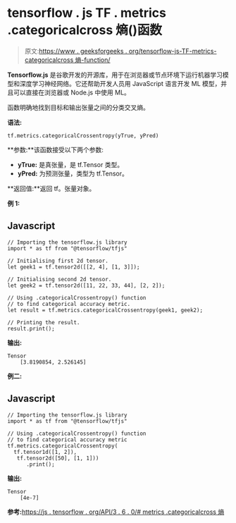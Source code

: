 # tensorflow . js TF . metrics .categoricalcross 熵()函数

> 原文:[https://www . geeksforgeeks . org/tensorflow-js-TF-metrics-categoricalcross 熵-function/](https://www.geeksforgeeks.org/tensorflow-js-tf-metrics-categoricalcrossentropy-function/)

**Tensorflow.js** 是谷歌开发的开源库，用于在浏览器或节点环境下运行机器学习模型和深度学习神经网络。它还帮助开发人员用 JavaScript 语言开发 ML 模型，并且可以直接在浏览器或 Node.js 中使用 ML。

函数明确地找到目标和输出张量之间的分类交叉熵。

**语法:**

```
tf.metrics.categoricalCrossentropy(yTrue, yPred)
```

**参数:**该函数接受以下两个参数:

*   **yTrue:** 是真张量，是 tf.Tensor 类型。
*   **yPred:** 为预测张量，类型为 tf.Tensor。

**返回值:**返回 tf。张量对象。

**例 1:**

## Javascript

```
// Importing the tensorflow.js library
import * as tf from "@tensorflow/tfjs"

// Initialising first 2d tensor.
let geek1 = tf.tensor2d([[2, 4], [1, 3]]);

// Initialising second 2d tensor.
let geek2 = tf.tensor2d([11, 22, 33, 44], [2, 2]);

// Using .categoricalCrossentropy() function
// to find categorical accuracy metric.
let result = tf.metrics.categoricalCrossentropy(geek1, geek2);

// Printing the result.
result.print();
```

**输出:**

```
Tensor
    [3.8190854, 2.526145]
```

**例二:**

## Javascript

```
// Importing the tensorflow.js library
import * as tf from "@tensorflow/tfjs"

// Using .categoricalCrossentropy() function
// to find categorical accuracy metric
tf.metrics.categoricalCrossentropy(
  tf.tensor1d([1, 2]), 
   tf.tensor2d([50], [1, 1]))
      .print();
```

**输出:**

```
Tensor
    [4e-7]
```

**参考:**[https://js . tensorflow . org/API/3 . 6 . 0/# metrics .categoricalcross 熵](https://js.tensorflow.org/api/3.6.0/#metrics.categoricalCrossentropy)